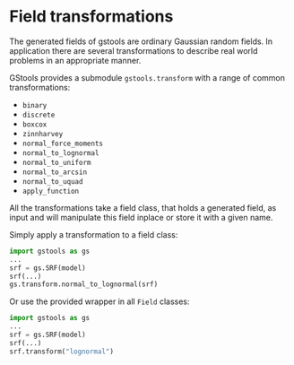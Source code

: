 # Field transformations

The generated fields of gstools are ordinary Gaussian random fields.
In application there are several transformations to describe real world
problems in an appropriate manner.

GStools provides a submodule `gstools.transform` with a range of
common transformations:

- `binary`
- `discrete`
- `boxcox`
- `zinnharvey`
- `normal_force_moments`
- `normal_to_lognormal`
- `normal_to_uniform`
- `normal_to_arcsin`
- `normal_to_uquad`
- `apply_function`

All the transformations take a field class, that holds a generated field,
as input and will manipulate this field inplace or store it with a given name.

Simply apply a transformation to a field class:

```python
import gstools as gs
...
srf = gs.SRF(model)
srf(...)
gs.transform.normal_to_lognormal(srf)
```

Or use the provided wrapper in all `Field` classes:

```python
import gstools as gs
...
srf = gs.SRF(model)
srf(...)
srf.transform("lognormal")
```